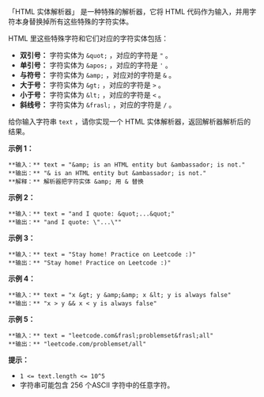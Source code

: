 「HTML 实体解析器」 是一种特殊的解析器，它将 HTML 代码作为输入，并用字符本身替换掉所有这些特殊的字符实体。

HTML 里这些特殊字符和它们对应的字符实体包括：

  * **双引号：** 字符实体为 `&quot;` ，对应的字符是 `"` 。
  * **单引号：** 字符实体为 `&apos;` ，对应的字符是 `'` 。
  * **与符号：** 字符实体为 `&amp;` ，对应对的字符是 `&` 。
  * **大于号：** 字符实体为 `&gt;` ，对应的字符是 `>` 。
  * **小于号：** 字符实体为 `&lt;` ，对应的字符是 `<` 。
  * **斜线号：** 字符实体为 `&frasl;` ，对应的字符是 `/` 。

给你输入字符串 `text` ，请你实现一个 HTML 实体解析器，返回解析器解析后的结果。



**示例 1：**

    
    
    **输入：** text = "&amp; is an HTML entity but &ambassador; is not."
    **输出：** "& is an HTML entity but &ambassador; is not."
    **解释：** 解析器把字符实体 &amp; 用 & 替换
    

**示例  2：**

    
    
    **输入：** text = "and I quote: &quot;...&quot;"
    **输出：** "and I quote: \"...\""
    

**示例 3：**

    
    
    **输入：** text = "Stay home! Practice on Leetcode :)"
    **输出：** "Stay home! Practice on Leetcode :)"
    

**示例 4：**

    
    
    **输入：** text = "x &gt; y &amp;&amp; x &lt; y is always false"
    **输出：** "x > y && x < y is always false"
    

**示例 5：**

    
    
    **输入：** text = "leetcode.com&frasl;problemset&frasl;all"
    **输出：** "leetcode.com/problemset/all"
    



**提示：**

  * `1 <= text.length <= 10^5`
  * 字符串可能包含 256 个ASCII 字符中的任意字符。

